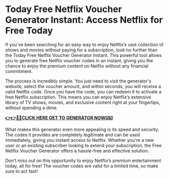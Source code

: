 # Today Free Netflix Voucher Generator Instant: Access Netflix for Free Today

If you’ve been searching for an easy way to enjoy Netflix’s vast collection of shows and movies without paying for a subscription, look no further than the Today Free Netflix Voucher Generator Instant. This powerful tool allows you to generate free Netflix voucher codes in an instant, giving you the chance to enjoy the premium content on Netflix without any financial commitment.

The process is incredibly simple. You just need to visit the generator's website, select the voucher amount, and within seconds, you will receive a valid Netflix code. Once you have the code, you can redeem it to activate a free Netflix subscription. This means you can enjoy Netflix’s extensive library of TV shows, movies, and exclusive content right at your fingertips, without spending a dime.

[**👉👉🎯🎯CLICK HERE GET TO GENERATOR NOW☑️☑️**](https://free-tools.raj-solution.com/958f890)

What makes this generator even more appealing is its speed and security. The codes it provides are completely legitimate and can be used immediately, giving you instant access to Netflix. Whether you're a new user or an existing subscriber looking to extend your subscription, the Free Netflix Voucher Generator offers a hassle-free and effective solution.

Don’t miss out on this opportunity to enjoy Netflix’s premium entertainment today, all for free! The voucher codes are valid for a limited time, so make sure to act fast!
